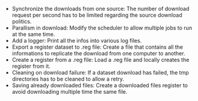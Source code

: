 * Synchronize the downloads from one source: The number of download request per second has to be limited regarding the source download politics.
* Parallism in download: Modify the scheduler to allow multiple jobs to run at the same time.
* Add a logger: Print all the infos into various log files.
* Export a register dataset to .reg file: Create a file that contains all the informations to replicate the download from one computer to another.
* Create a register from a .reg file: Load a .reg file and locally creates the register from it.
* Cleaning on download failure: If a dataset download has failed, the tmp directories has to be cleaned to allow a retry.
* Saving already downloaded files: Create a downloaded files register to avoid downloading multiple time the same file.